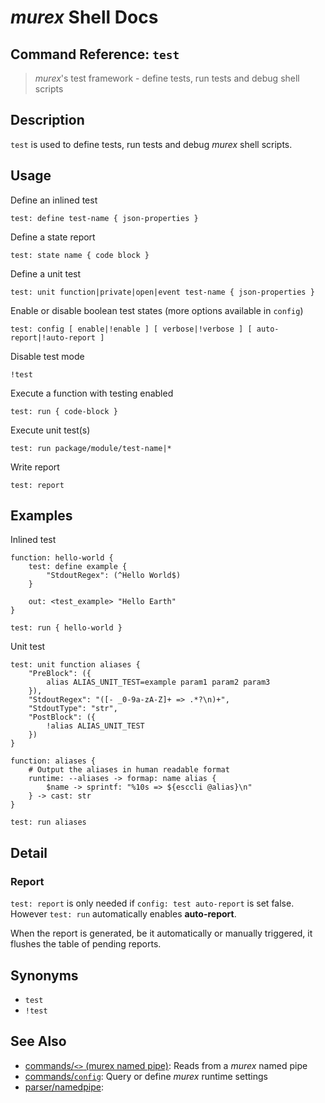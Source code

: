 # _murex_ Shell Docs

## Command Reference: `test`

> _murex_'s test framework - define tests, run tests and debug shell scripts

## Description

`test` is used to define tests, run tests and debug _murex_ shell scripts.

## Usage

Define an inlined test

    test: define test-name { json-properties }
    
Define a state report

    test: state name { code block }
    
Define a unit test

    test: unit function|private|open|event test-name { json-properties }
    
Enable or disable boolean test states (more options available in `config`)

    test: config [ enable|!enable ] [ verbose|!verbose ] [ auto-report|!auto-report ]
    
Disable test mode

    !test
    
Execute a function with testing enabled

    test: run { code-block }
    
Execute unit test(s)

    test: run package/module/test-name|*
    
Write report

    test: report

## Examples

Inlined test

    function: hello-world {
        test: define example {
            "StdoutRegex": (^Hello World$)
        }
    
        out: <test_example> "Hello Earth"
    }
    
    test: run { hello-world }
    
Unit test

    test: unit function aliases {
        "PreBlock": ({
            alias ALIAS_UNIT_TEST=example param1 param2 param3
        }),
        "StdoutRegex": "([- _0-9a-zA-Z]+ => .*?\n)+",
        "StdoutType": "str",
        "PostBlock": ({
            !alias ALIAS_UNIT_TEST
        })
    }
    
    function: aliases {
        # Output the aliases in human readable format
        runtime: --aliases -> formap: name alias {
            $name -> sprintf: "%10s => ${esccli @alias}\n"
        } -> cast: str
    }
    
    test: run aliases

## Detail

### Report

`test: report` is only needed if `config: test auto-report` is set false.
However `test: run` automatically enables **auto-report**.

When the report is generated, be it automatically or manually triggered, it
flushes the table of pending reports.

## Synonyms

* `test`
* `!test`


## See Also

* [commands/`<>` (murex named pipe)](../commands/namedpipe.md):
  Reads from a _murex_ named pipe
* [commands/`config`](../commands/config.md):
  Query or define _murex_ runtime settings
* [parser/namedpipe](../parser/namedpipe.md):
  
